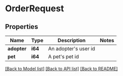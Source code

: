 # OrderRequest

## Properties

Name | Type | Description | Notes
------------ | ------------- | ------------- | -------------
**adopter** | **i64** | An adopter's user id | 
**pet** | **i64** | A pet's pet id | 

[[Back to Model list]](../README.md#documentation-for-models) [[Back to API list]](../README.md#documentation-for-api-endpoints) [[Back to README]](../README.md)


